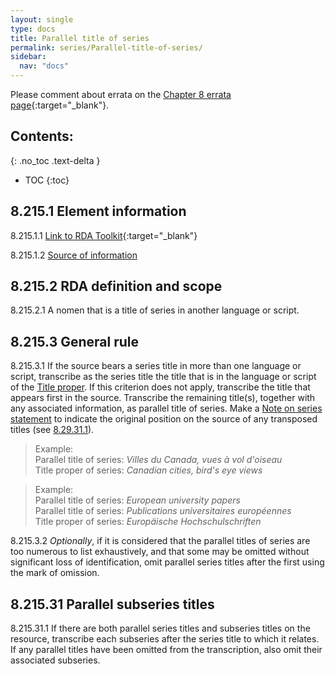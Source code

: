 ```yaml
---
layout: single
type: docs
title: Parallel title of series
permalink: series/Parallel-title-of-series/
sidebar:
  nav: "docs"
---
```


Please comment about errata on the [Chapter 8 errata page](https://docs.google.com/document/d/1-ZWQGu_ouVQ7UluDNDk86hr2_aBqsUzI6Re9MU3KVqo/edit#heading=h.mcm7ibacuam3){:target="_blank"}.

## Contents:
{: .no_toc .text-delta }

- TOC
{:toc}

## 8.215.1 Element information

<a name="8.215.1.1">8.215.1.1</a> [Link to RDA Toolkit](https://beta.rdatoolkit.org/Content/Index?externalId=en-US_ala-9a2bd933-3204-3798-840a-dc55a5a237d0){:target="_blank"}

<a name="8.215.1.2">8.215.1.2</a> [Source of information](/DCRMR/series/)

## 8.215.2 RDA definition and scope

<a name="8.215.2.1">8.215.2.1</a> A nomen that is a title of series in another language or script.

## 8.215.3 General rule

<a name="8.215.3.1">8.215.3.1</a> If the source bears a series title in more than one language or script, transcribe as the series title the title that is in the language or script of the [Title proper](/DCRMR/title/Title-proper/). If this criterion does not apply, transcribe the title that appears first in the source. Transcribe the remaining title(s), together with any associated information, as parallel title of series. Make a [Note on series statement](/DCRMR/series/Note-on-series-statement/) to indicate the original position on the source of any transposed titles (see [8.29.31.1](/DCRMR/series/Note-on-series-statement/#8.29.31.1)).

>Example:    
>Parallel title of series: <CITE>Villes du Canada, vues à vol d'oiseau</CITE>    
>Title proper of series: <CITE>Canadian cities, bird's eye views</CITE>  

>Example:    
>Parallel title of series: <CITE>European university papers</CITE>    
>Parallel title of series: <CITE>Publications universitaires européennes</CITE>   
>Title proper of series: <CITE>Europäische Hochschulschriften</CITE>  

<a name="8.215.3.2">8.215.3.2</a> *Optionally*, if it is considered that the parallel titles of series are too numerous to list exhaustively, and that some may be omitted without significant loss of identification, omit parallel series titles after the first using the mark of omission.

## 8.215.31 Parallel subseries titles

<a name="8.215.31.1">8.215.31.1</a> If there are both parallel series titles and subseries titles on the resource, transcribe each subseries after the series title to which it relates. If any parallel titles have been omitted from the transcription, also omit their associated subseries. 
